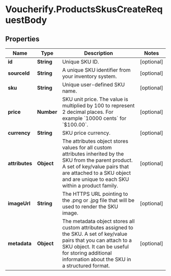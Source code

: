 # Voucherify.ProductsSkusCreateRequestBody

## Properties

Name | Type | Description | Notes
------------ | ------------- | ------------- | -------------
**id** | **String** | Unique SKU ID. | [optional] 
**sourceId** | **String** | A unique SKU identifier from your inventory system. | [optional] 
**sku** | **String** | Unique user-defined SKU name. | [optional] 
**price** | **Number** | SKU unit price. The value is multiplied by 100 to represent 2 decimal places. For example &#x60;10000 cents&#x60; for &#x60;$100.00&#x60;. | [optional] 
**currency** | **String** | SKU price currency. | [optional] 
**attributes** | **Object** | The attributes object stores values for all custom attributes inherited by the SKU from the parent product. A set of key/value pairs that are attached to a SKU object and are unique to each SKU within a product family. | [optional] 
**imageUrl** | **String** | The HTTPS URL pointing to the .png or .jpg file that will be used to render the SKU image. | [optional] 
**metadata** | **Object** | The metadata object stores all custom attributes assigned to the SKU. A set of key/value pairs that you can attach to a SKU object. It can be useful for storing additional information about the SKU in a structured format. | [optional] 


